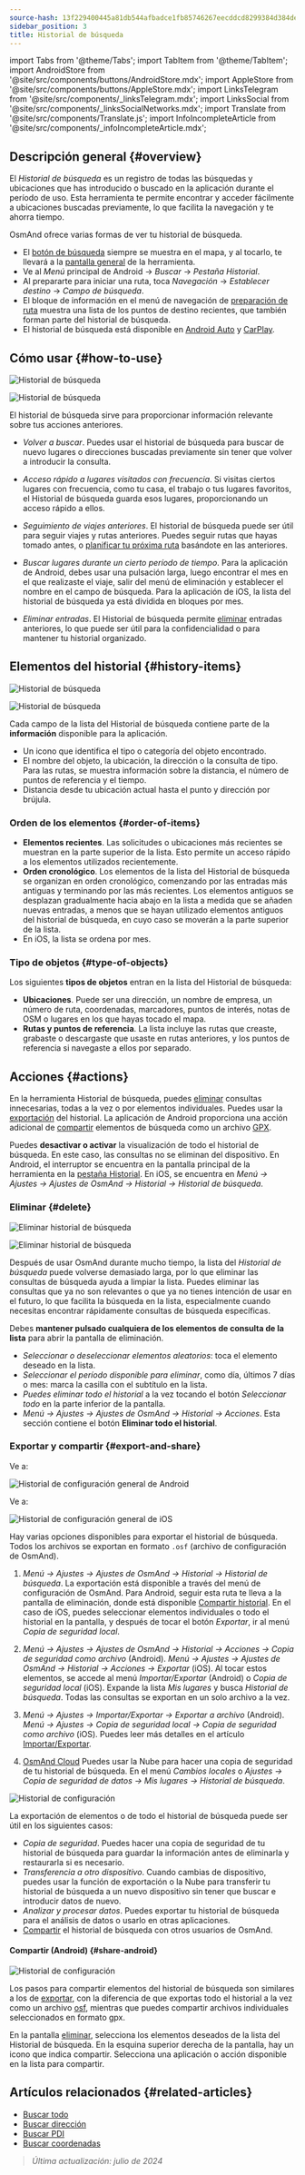 ```yaml
---
source-hash: 13f229400445a81db544afbadce1fb85746267eecddcd8299384d384de2a58b5
sidebar_position: 3
title: Historial de búsqueda
---
```

import Tabs from '@theme/Tabs';
import TabItem from '@theme/TabItem';
import AndroidStore from '@site/src/components/buttons/AndroidStore.mdx';
import AppleStore from '@site/src/components/buttons/AppleStore.mdx';
import LinksTelegram from '@site/src/components/_linksTelegram.mdx';
import LinksSocial from '@site/src/components/_linksSocialNetworks.mdx';
import Translate from '@site/src/components/Translate.js';
import InfoIncompleteArticle from '@site/src/components/_infoIncompleteArticle.mdx';


## Descripción general {#overview}

El *Historial de búsqueda* es un registro de todas las búsquedas y ubicaciones que has introducido o buscado en la aplicación durante el período de uso. Esta herramienta te permite encontrar y acceder fácilmente a ubicaciones buscadas previamente, lo que facilita la navegación y te ahorra tiempo.

OsmAnd ofrece varias formas de ver tu historial de búsqueda.

- El [botón de búsqueda](../widgets/map-buttons.md#search) siempre se muestra en el mapa, y al tocarlo, te llevará a la [pantalla general](#how-to-use) de la herramienta.
- Ve al *Menú* principal de Android → *Buscar* → *Pestaña Historial*.
- Al prepararte para iniciar una ruta, toca *Navegación* → *Establecer destino* → *Campo de búsqueda*.
- El bloque de información en el menú de navegación de [preparación de ruta](../navigation/setup/route-navigation.md#navigation-menu) muestra una lista de los puntos de destino recientes, que también forman parte del historial de búsqueda.
- El historial de búsqueda está disponible en [Android Auto](../navigation/auto-car.md#search) y [CarPlay](../navigation/car-play.md#search).


## Cómo usar {#how-to-use}

<Tabs groupId="operating-systems" queryString="current-os">

<TabItem value="android" label="Android">

![Historial de búsqueda](@site/static/img/search/history_search_android.png)

</TabItem>

<TabItem value="ios" label="iOS">

![Historial de búsqueda](@site/static/img/search/history_search_ios.png)

</TabItem>

</Tabs>

El historial de búsqueda sirve para proporcionar información relevante sobre tus acciones anteriores.

- *Volver a buscar*. Puedes usar el historial de búsqueda para buscar de nuevo lugares o direcciones buscadas previamente sin tener que volver a introducir la consulta.

- *Acceso rápido a lugares visitados con frecuencia*. Si visitas ciertos lugares con frecuencia, como tu casa, el trabajo o tus lugares favoritos, el Historial de búsqueda guarda esos lugares, proporcionando un acceso rápido a ellos.

- *Seguimiento de viajes anteriores*. El historial de búsqueda puede ser útil para seguir viajes y rutas anteriores. Puedes seguir rutas que hayas tomado antes, o [planificar tu próxima ruta](../plan-route/create-route.md) basándote en las anteriores.

- *Buscar lugares durante un cierto período de tiempo*. Para la aplicación de Android, debes usar una pulsación larga, luego encontrar el mes en el que realizaste el viaje, salir del menú de eliminación y establecer el nombre en el campo de búsqueda. Para la aplicación de iOS, la lista del historial de búsqueda ya está dividida en bloques por mes.

- *Eliminar entradas*. El Historial de búsqueda permite [eliminar](#delete) entradas anteriores, lo que puede ser útil para la confidencialidad o para mantener tu historial organizado.


## Elementos del historial {#history-items}

<Tabs groupId="operating-systems" queryString="current-os">

<TabItem value="android" label="Android">

![Historial de búsqueda](@site/static/img/search/history_search_android.png)

</TabItem>

<TabItem value="ios" label="iOS">

![Historial de búsqueda](@site/static/img/search/history_search_ios.png)

</TabItem>

</Tabs>

Cada campo de la lista del Historial de búsqueda contiene parte de la **información** disponible para la aplicación.

- Un icono que identifica el tipo o categoría del objeto encontrado.
- El nombre del objeto, la ubicación, la dirección o la consulta de tipo. Para las rutas, se muestra información sobre la distancia, el número de puntos de referencia y el tiempo.
- Distancia desde tu ubicación actual hasta el punto y dirección por brújula.


### Orden de los elementos {#order-of-items}

- **Elementos recientes**. Las solicitudes o ubicaciones más recientes se muestran en la parte superior de la lista. Esto permite un acceso rápido a los elementos utilizados recientemente.
- **Orden cronológico**. Los elementos de la lista del Historial de búsqueda se organizan en orden cronológico, comenzando por las entradas más antiguas y terminando por las más recientes. Los elementos antiguos se desplazan gradualmente hacia abajo en la lista a medida que se añaden nuevas entradas, a menos que se hayan utilizado elementos antiguos del historial de búsqueda, en cuyo caso se moverán a la parte superior de la lista.
- En iOS, la lista se ordena por mes.

### Tipo de objetos {#type-of-objects}

Los siguientes **tipos de objetos** entran en la lista del Historial de búsqueda:

- **Ubicaciones**. Puede ser una dirección, un nombre de empresa, un número de ruta, coordenadas, marcadores, puntos de interés, notas de OSM o lugares en los que hayas tocado el mapa.
- **Rutas y puntos de referencia**. La lista incluye las rutas que creaste, grabaste o descargaste que usaste en rutas anteriores, y los puntos de referencia si navegaste a ellos por separado.


## Acciones {#actions}

En la herramienta Historial de búsqueda, puedes [eliminar](#delete) consultas innecesarias, todas a la vez o por elementos individuales. Puedes usar la [exportación](#export-and-share) del historial. La aplicación de Android proporciona una acción adicional de [compartir](#share-android) elementos de búsqueda como un archivo [GPX](../../technical/osmand-file-formats/osmand-gpx.md).

Puedes **desactivar o activar** la visualización de todo el historial de búsqueda. En este caso, las consultas no se eliminan del dispositivo. En Android, el interruptor se encuentra en la pantalla principal de la herramienta en la [pestaña Historial](#overview). En iOS, se encuentra en *Menú → Ajustes → Ajustes de OsmAnd → Historial → Historial de búsqueda*.


### Eliminar {#delete}

<Tabs groupId="operating-systems" queryString="current-os">

<TabItem value="android" label="Android">

![Eliminar historial de búsqueda](@site/static/img/search/history_search_delete_andr.png)

</TabItem>

<TabItem value="ios" label="iOS">

![Eliminar historial de búsqueda](@site/static/img/search/history_search_delete_ios.png)

</TabItem>

</Tabs>

Después de usar OsmAnd durante mucho tiempo, la lista del *Historial de búsqueda* puede volverse demasiado larga, por lo que eliminar las consultas de búsqueda ayuda a limpiar la lista. Puedes eliminar las consultas que ya no son relevantes o que ya no tienes intención de usar en el futuro, lo que facilita la búsqueda en la lista, especialmente cuando necesitas encontrar rápidamente consultas de búsqueda específicas.

Debes **mantener pulsado cualquiera de los elementos de consulta de la lista** para abrir la pantalla de eliminación.

- *Seleccionar o deseleccionar elementos aleatorios*: toca el elemento deseado en la lista.
- *Seleccionar el período disponible para eliminar*, como día, últimos 7 días o mes: marca la casilla con el subtítulo en la lista.
- *Puedes eliminar todo el historial* a la vez tocando el botón *Seleccionar todo* en la parte inferior de la pantalla.
- *Menú → Ajustes → Ajustes de OsmAnd → Historial → Acciones*. Esta sección contiene el botón **Eliminar todo el historial**.


### Exportar y compartir {#export-and-share}

<Tabs groupId="operating-systems" queryString="current-os">

<TabItem value="android" label="Android">

Ve a: *<Translate android="true" ids="shared_string_menu,shared_string_settings,osmand_settings,shared_string_history"/>*

![Historial de configuración general de Android](@site/static/img/personal/profiles/general_settings_history_android.png)

</TabItem>

<TabItem value="ios" label="iOS">

Ve a: *<Translate android="true" ids="shared_string_menu,shared_string_settings,osmand_settings,shared_string_history"/>*

![Historial de configuración general de iOS](@site/static/img/personal/profiles/history_settings_ios.png)

</TabItem>

</Tabs>

Hay varias opciones disponibles para exportar el historial de búsqueda. Todos los archivos se exportan en formato `.osf` (archivo de configuración de OsmAnd).

1. *Menú → Ajustes → Ajustes de OsmAnd → Historial → Historial de búsqueda*.
    La exportación está disponible a través del menú de configuración de OsmAnd. Para Android, seguir esta ruta te lleva a la pantalla de eliminación, donde está disponible [Compartir historial](#share-android). En el caso de iOS, puedes seleccionar elementos individuales o todo el historial en la pantalla, y después de tocar el botón *Exportar*, ir al menú *Copia de seguridad local*.

2. *Menú → Ajustes → Ajustes de OsmAnd → Historial → Acciones → Copia de seguridad como archivo* (Android).
    *Menú → Ajustes → Ajustes de OsmAnd → Historial → Acciones → Exportar* (iOS).
    Al tocar estos elementos, se accede al menú *Importar/Exportar* (Android) o *Copia de seguridad local* (iOS). Expande la lista *Mis lugares* y busca *Historial de búsqueda*. Todas las consultas se exportan en un solo archivo a la vez.

3. *Menú → Ajustes → Importar/Exportar → Exportar a archivo* (Android).
    *Menú → Ajustes → Copia de seguridad local → Copia de seguridad como archivo* (iOS).
    Puedes leer más detalles en el artículo [Importar/Exportar](../personal/import-export.md#export).

4. [OsmAnd Cloud](../personal/osmand-cloud.md#select-data-to-back-up)
    Puedes usar la Nube para hacer una copia de seguridad de tu historial de búsqueda. En el menú *Cambios locales* o *Ajustes → Copia de seguridad de datos → Mis lugares → Historial de búsqueda*.

![Historial de configuración](@site/static/img/search/history_search_share_andr.png)

La exportación de elementos o de todo el historial de búsqueda puede ser útil en los siguientes casos:

- *Copia de seguridad*. Puedes hacer una copia de seguridad de tu historial de búsqueda para guardar la información antes de eliminarla y restaurarla si es necesario.
- *Transferencia a otro dispositivo*. Cuando cambias de dispositivo, puedes usar la función de exportación o la Nube para transferir tu historial de búsqueda a un nuevo dispositivo sin tener que buscar e introducir datos de nuevo.
- *Analizar y procesar datos*. Puedes exportar tu historial de búsqueda para el análisis de datos o usarlo en otras aplicaciones.
- [Compartir](#share-android) el historial de búsqueda con otros usuarios de OsmAnd.


#### Compartir (Android) {#share-android}

![Historial de configuración](@site/static/img/search/history_search_share_andr.png)

Los pasos para compartir elementos del historial de búsqueda son similares a los de [exportar](#export-and-share), con la diferencia de que exportas todo el historial a la vez como un archivo [osf](../../technical/osmand-file-formats/osmand-osf.md), mientras que puedes compartir archivos individuales seleccionados en formato gpx.

En la pantalla [eliminar](#delete), selecciona los elementos deseados de la lista del Historial de búsqueda. En la esquina superior derecha de la pantalla, hay un icono que indica compartir. Selecciona una aplicación o acción disponible en la lista para compartir.


## Artículos relacionados {#related-articles}

- [Buscar todo](./search-all.md)
- [Buscar dirección](./search-address.md)
- [Buscar PDI](./search-poi.md)
- [Buscar coordenadas](./search-coordinates.md)


> *Última actualización: julio de 2024*